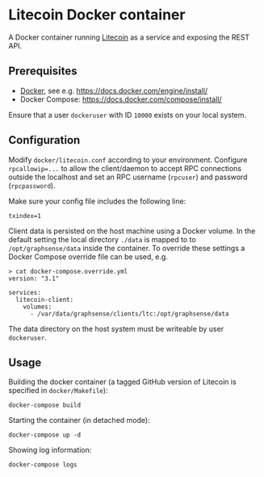 # Litecoin Docker container

A Docker container running [Litecoin][litecoin] as a service and
exposing the REST API.

## Prerequisites

- [Docker][docker], see e.g. https://docs.docker.com/engine/install/
- Docker Compose: https://docs.docker.com/compose/install/

Ensure that a user `dockeruser` with ID `10000` exists on your local system.

## Configuration

Modify `docker/litecoin.conf` according to your environment. 
Configure `rpcallowip=...` to allow the client/daemon to accept
RPC connections outside the localhost and set an RPC username (`rpcuser`)
and password (`rpcpassword`).

Make sure your config file includes the following line:

    txindex=1

Client data is persisted on the host machine using a Docker volume.
In the default setting the local directory `./data` is mapped to
to `/opt/graphsense/data` inside the container. To override these
settings a Docker Compose override file can be used, e.g.

```
> cat docker-compose.override.yml
version: "3.1"

services:
  litecoin-client:
    volumes:
      - /var/data/graphsense/clients/ltc:/opt/graphsense/data
```

The data directory on the host system must be writeable by user `dockeruser`.

## Usage

Building the docker container (a tagged GitHub version of Litecoin is
specified in `docker/Makefile`):

    docker-compose build

Starting the container (in detached mode):

    docker-compose up -d

Showing log information:

    docker-compose logs


[litecoin]: https://litecoin.org
[docker]: https://www.docker.com
[homebrew]: https://brew.sh
